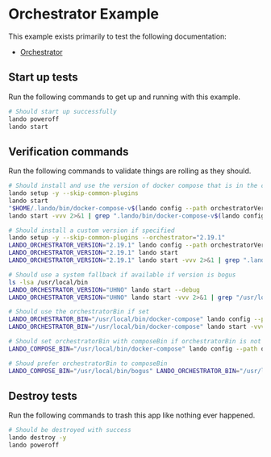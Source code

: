 # Orchestrator Example

This example exists primarily to test the following documentation:

* [Orchestrator](https://docs.lando.dev/core/v3/orchestrator.html)

## Start up tests

Run the following commands to get up and running with this example.

```bash
# Should start up successfully
lando poweroff
lando start
```

## Verification commands

Run the following commands to validate things are rolling as they should.

```bash
# Should install and use the version of docker compose that is in the config by default
lando setup -y --skip-common-plugins
lando start
"$HOME/.lando/bin/docker-compose-v$(lando config --path orchestratorVersion --format json | tr -d '"')" --version
lando start -vvv 2>&1 | grep ".lando/bin/docker-compose-v$(lando config --path orchestratorVersion --format json | tr -d '"')"

# Should install a custom version if specified
lando setup -y --skip-common-plugins --orchestrator="2.19.1"
LANDO_ORCHESTRATOR_VERSION="2.19.1" lando config --path orchestratorVersion --format json | tr -d '"' | grep "2.19.1"
LANDO_ORCHESTRATOR_VERSION="2.19.1" lando start
LANDO_ORCHESTRATOR_VERSION="2.19.1" lando start -vvv 2>&1 | grep ".lando/bin/docker-compose-v2.19.1"

# Should use a system fallback if available if version is bogus
ls -lsa /usr/local/bin
LANDO_ORCHESTRATOR_VERSION="UHNO" lando start --debug
LANDO_ORCHESTRATOR_VERSION="UHNO" lando start -vvv 2>&1 | grep "/usr/local/bin/docker-compose"

# Should use the orchestratorBin if set
LANDO_ORCHESTRATOR_BIN="/usr/local/bin/docker-compose" lando config --path orchestratorBin | grep "$LANDO_ORCHESTRATOR_BIN"
LANDO_ORCHESTRATOR_BIN="/usr/local/bin/docker-compose" lando start -vvv 2>&1 | grep "$LANDO_ORCHESTRATOR_BIN"

# Should set orchestratorBin with composeBin if orchestratorBin is not set
LANDO_COMPOSE_BIN="/usr/local/bin/docker-compose" lando config --path orchestratorBin | grep "$LANDO_COMPOSE_BIN"

# Shoud prefer orchestratorBin to composeBin
LANDO_COMPOSE_BIN="/usr/local/bin/bogus" LANDO_ORCHESTRATOR_BIN="/usr/local/bin/docker-compose" lando config --path orchestratorBin | grep "$LANDO_ORCHESTRATOR_BIN"
```

## Destroy tests

Run the following commands to trash this app like nothing ever happened.

```bash
# Should be destroyed with success
lando destroy -y
lando poweroff
```
